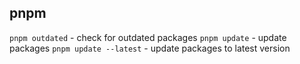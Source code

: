 ## pnpm

`pnpm outdated` - check for outdated packages
`pnpm update` - update packages
`pnpm update --latest` - update packages to latest version
